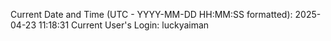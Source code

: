Current Date and Time (UTC - YYYY-MM-DD HH:MM:SS formatted): 2025-04-23 11:18:31
Current User's Login: luckyaiman
